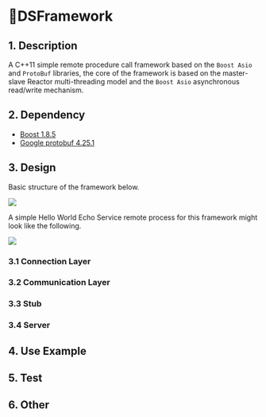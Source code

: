 # 🌠DSFramework

## 1. Description

 A C++11 simple remote procedure call  framework based on the `Boost Asio` and `ProtoBuf` libraries, the core of the framework is based on the master-slave Reactor multi-threading model and the `Boost Asio` asynchronous read/write mechanism.

## 2. Dependency

- [Boost 1.8.5](https://www.boost.org/users/history/version_1_85_0.html)
- [Google protobuf 4.25.1](https://github.com/protocolbuffers/protobuf/tree/main/src)

## 3. Design

Basic structure of the framework below.

![](https://observer-storage.oss-cn-chengdu.aliyuncs.com/github/DSFramework/DSC.drawio.png)

A simple Hello World Echo Service remote process for this framework might look like the following.

![](https://observer-storage.oss-cn-chengdu.aliyuncs.com/github/DSFramework/DSCStage.drawio.png)

### 3.1 Connection  Layer



### 3.2 Communication Layer



### 3.3 Stub



### 3.4 Server





## 4. Use Example



## 5. Test



## 6. Other
